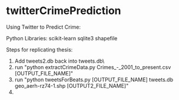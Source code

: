 twitterCrimePrediction
======================

Using Twitter to Predict Crime:

Python Libraries:
scikit-learn
sqlite3
shapefile

Steps for replicating thesis:

1) Add tweets2.db back into tweets.db\
2) run "python extractCrimeData.py Crimes_-_2001_to_present.csv [OUTPUT_FILE_NAME]"
3) run "python tweetsForBeats.py [OUTPUT_FILE_NAME] tweets.db geo_aerh-rz74-1.shp [OUTPUT2_FILE_NAME]"
4)
